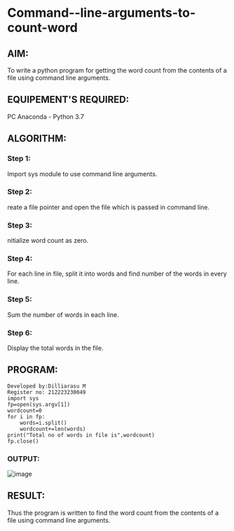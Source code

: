 # Command--line-arguments-to-count-word
## AIM:
To write a python program for getting the word count from the contents of a file using command line arguments.
## EQUIPEMENT'S REQUIRED: 
PC
Anaconda - Python 3.7
## ALGORITHM: 
### Step 1:
Import sys module to use command line arguments.
### Step 2: 
reate a file pointer and open the file which is passed in command line.
### Step 3: 
nitialize word count as zero.
### Step 4:  
For each line in file, split it into words and find number of the words in every line.
### Step 5: 
Sum the number of words in each line.
### Step 6: 
Display the total words in the file.
## PROGRAM:
```
Developed by:Dilliarasu M
Register no: 212223230049
import sys
fp=open(sys.argv[1])
wordcount=0
for i in fp:
    words=i.split()
    wordcount+=len(words)
print("Total no of words in file is",wordcount)
fp.close()
```
### OUTPUT:

![image](https://github.com/Dilliarasu0105/Command--line-arguments-to-count-word/assets/144979593/e25427db-9561-4bd4-98d3-7879ff13a6f4)


## RESULT:
Thus the program is written to find the word count from the contents of a file using command line arguments.
